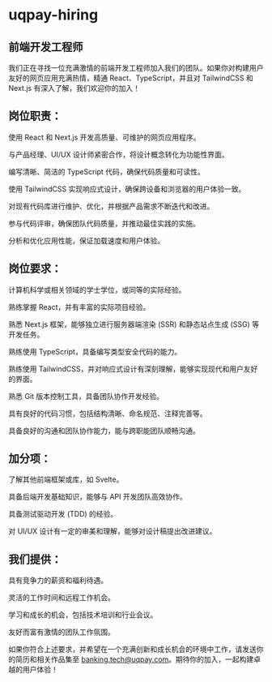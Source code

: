 # uqpay-hiring

## 前端开发工程师

我们正在寻找一位充满激情的前端开发工程师加入我们的团队。如果你对构建用户友好的网页应用充满热情，精通 React、TypeScript，并且对 TailwindCSS 和 Next.js 有深入了解，我们欢迎你的加入！

## 岗位职责：

使用 React 和 Next.js 开发高质量、可维护的网页应用程序。

与产品经理、UI/UX 设计师紧密合作，将设计概念转化为功能性界面。

编写清晰、简洁的 TypeScript 代码，确保代码质量和可读性。

使用 TailwindCSS 实现响应式设计，确保跨设备和浏览器的用户体验一致。

对现有代码库进行维护、优化，并根据产品需求不断迭代和改进。

参与代码评审，确保团队代码质量，并推动最佳实践的实施。

分析和优化应用性能，保证加载速度和用户体验。

## 岗位要求：

计算机科学或相关领域的学士学位，或同等的实际经验。

熟练掌握 React，并有丰富的实际项目经验。

熟悉 Next.js 框架，能够独立进行服务器端渲染 (SSR) 和静态站点生成 (SSG) 等开发任务。

熟练使用 TypeScript，具备编写类型安全代码的能力。

熟练使用 TailwindCSS，并对响应式设计有深刻理解，能够实现现代和用户友好的界面。

熟悉 Git 版本控制工具，具备团队协作开发经验。

具有良好的代码习惯，包括结构清晰、命名规范、注释完善等。

具备良好的沟通和团队协作能力，能与跨职能团队顺畅沟通。

## 加分项：

了解其他前端框架或库，如 Svelte。

具备后端开发基础知识，能够与 API 开发团队高效协作。

具备测试驱动开发 (TDD) 的经验。

对 UI/UX 设计有一定的审美和理解，能够对设计稿提出改进建议。

## 我们提供：

具有竞争力的薪资和福利待遇。

灵活的工作时间和远程工作机会。

学习和成长的机会，包括技术培训和行业会议。

友好而富有激情的团队工作氛围。

如果你符合上述要求，并希望在一个充满创新和成长机会的环境中工作，请发送你的简历和相关作品集至 banking.tech@uqpay.com。期待你的加入，一起构建卓越的用户体验！
